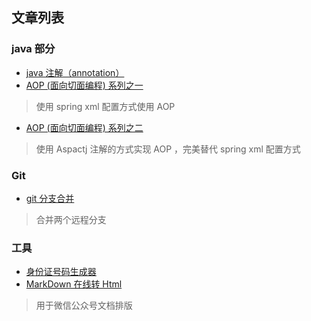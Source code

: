 ## 文章列表

### java 部分
- [java 注解（annotation）][1]
- [AOP (面向切面编程) 系列之一][2]
> 使用 spring xml 配置方式使用 AOP
- [AOP (面向切面编程) 系列之二][3]
> 使用 Aspactj 注解的方式实现 AOP ，完美替代 spring xml 配置方式

### Git
- [git 分支合并][20]
> 合并两个远程分支

### 工具
+ [身份证号码生成器][200]
+ [MarkDown 在线转 Html][201]
> 用于微信公众号文档排版




[1]: https://hou-xx.github.io/JavaAnnotation-AOP/java-annotation.html
[2]: https://hou-xx.github.io/JavaAnnotation-AOP/java-aop-1.html
[3]: https://hou-xx.github.io/JavaAnnotation-AOP/java-aop-2.html
[20]: https://hou-xx.github.io/git/git-merge.html
[200]: https://hou-xx.github.io/IdNumGenerate/
[201]: https://hou-xx.github.io/online-markdown/
